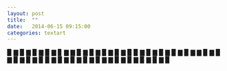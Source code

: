 ```yaml
---
layout: post
title:  ""
date:   2014-06-15 09:15:00
categories: textart 
---
```

▉ ▇ ▉ ▇ ▉ ▇ ▉ ▇ ▊ ▇
▇ ▉ ▇ ▉ ▇ ▉ ▇ ▉ ▇ ▉
▉ ▇ ▉ ▇ ▉ ▇ ▉ ▇ ▉ ▇
▇ ▉ ▇ ▉ ▇ ▉ ▇ ▉ ▇ ▉
▉ ▇ ▉ ▇ ▉ ▇ ▉ ▇ ▉ ▇
▇ ▉ ▇ ▉ ▇ ▉ ▇ ▉ ▇ ▉